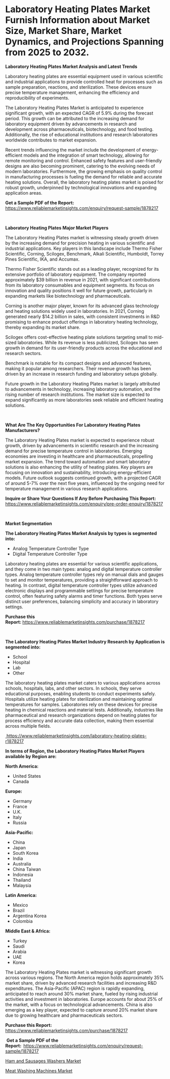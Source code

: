 <p><h1>Laboratory Heating Plates Market Furnish Information about Market Size, Market Share, Market Dynamics, and Projections Spanning from 2025 to 2032.</h1></p><p><strong>Laboratory Heating Plates Market Analysis and Latest Trends</strong></p>
<p><p>Laboratory heating plates are essential equipment used in various scientific and industrial applications to provide controlled heat for processes such as sample preparation, reactions, and sterilization. These devices ensure precise temperature management, enhancing the efficiency and reproducibility of experiments.</p><p>The Laboratory Heating Plates Market is anticipated to experience significant growth, with an expected CAGR of 5.9% during the forecast period. This growth can be attributed to the increasing demand for laboratory equipment driven by advancements in research and development across pharmaceuticals, biotechnology, and food testing. Additionally, the rise of educational institutions and research laboratories worldwide contributes to market expansion.</p><p>Recent trends influencing the market include the development of energy-efficient models and the integration of smart technology, allowing for remote monitoring and control. Enhanced safety features and user-friendly designs are also becoming prominent, catering to the evolving needs of modern laboratories. Furthermore, the growing emphasis on quality control in manufacturing processes is fueling the demand for reliable and accurate heating solutions. Overall, the laboratory heating plates market is poised for robust growth, underpinned by technological innovations and expanding application areas.</p></p>
<p><strong>Get a Sample PDF of the Report:&nbsp;</strong> <a href="https://www.reliablemarketinsights.com/enquiry/request-sample/1878217?utm_campaign=2183&utm_medium=2&utm_source=Github&utm_content=ia&utm_term=28022025&utm_id=laboratory-heating-plates">https://www.reliablemarketinsights.com/enquiry/request-sample/1878217</a></p>
<p>&nbsp;</p>
<p><strong>Laboratory Heating Plates Major Market Players</strong></p>
<p><p>The Laboratory Heating Plates market is witnessing steady growth driven by the increasing demand for precision heating in various scientific and industrial applications. Key players in this landscape include Thermo Fisher Scientific, Corning, Scilogex, Benchmark, Alkali Scientific, Humboldt, Torrey Pines Scientific, IKA, and Accumax.</p><p>Thermo Fisher Scientific stands out as a leading player, recognized for its extensive portfolio of laboratory equipment. The company reported approximately $39 billion in revenue in 2021, with significant contributions from its laboratory consumables and equipment segments. Its focus on innovation and quality positions it well for future growth, particularly in expanding markets like biotechnology and pharmaceuticals.</p><p>Corning is another major player, known for its advanced glass technology and heating solutions widely used in laboratories. In 2021, Corning generated nearly $14.2 billion in sales, with consistent investments in R&D promising to enhance product offerings in laboratory heating technology, thereby expanding its market share.</p><p>Scilogex offers cost-effective heating plate solutions targeting small to mid-sized laboratories. While its revenue is less publicized, Scilogex has seen growth in demand for its user-friendly products across the educational and research sectors.</p><p>Benchmark is notable for its compact designs and advanced features, making it popular among researchers. Their revenue growth has been driven by an increase in research funding and laboratory setups globally.</p><p>Future growth in the Laboratory Heating Plates market is largely attributed to advancements in technology, increasing laboratory automation, and the rising number of research institutions. The market size is expected to expand significantly as more laboratories seek reliable and efficient heating solutions.</p></p>
<p>&nbsp;</p>
<p><strong>What Are The Key Opportunities For Laboratory Heating Plates Manufacturers?</strong></p>
<p><p>The Laboratory Heating Plates market is expected to experience robust growth, driven by advancements in scientific research and the increasing demand for precise temperature control in laboratories. Emerging economies are investing in healthcare and pharmaceuticals, propelling market expansion. The trend toward automation and smart laboratory solutions is also enhancing the utility of heating plates. Key players are focusing on innovation and sustainability, introducing energy-efficient models. Future outlook suggests continued growth, with a projected CAGR of around 5-7% over the next five years, influenced by the ongoing need for temperature management in various research applications.</p></p>
<p><strong>Inquire or Share Your Questions If Any Before Purchasing This Report:</strong> <a href="https://www.reliablemarketinsights.com/enquiry/pre-order-enquiry/1878217?utm_campaign=2183&utm_medium=2&utm_source=Github&utm_content=ia&utm_term=28022025&utm_id=laboratory-heating-plates">https://www.reliablemarketinsights.com/enquiry/pre-order-enquiry/1878217</a></p>
<p>&nbsp;</p>
<p><strong>Market Segmentation</strong></p>
<p><strong>The Laboratory Heating Plates Market Analysis by types is segmented into:</strong></p>
<p><ul><li>Analog Temperature Controller Type</li><li>Digital Temperature Controller Type</li></ul></p>
<p><p>Laboratory heating plates are essential for various scientific applications, and they come in two main types: analog and digital temperature controller types. Analog temperature controller types rely on manual dials and gauges to set and monitor temperatures, providing a straightforward approach to heating. In contrast, digital temperature controller types utilize advanced electronic displays and programmable settings for precise temperature control, often featuring safety alarms and timer functions. Both types serve distinct user preferences, balancing simplicity and accuracy in laboratory settings.</p></p>
<p><strong>Purchase this Report:&nbsp;</strong><a href="https://www.reliablemarketinsights.com/purchase/1878217?utm_campaign=2183&utm_medium=2&utm_source=Github&utm_content=ia&utm_term=28022025&utm_id=laboratory-heating-plates">https://www.reliablemarketinsights.com/purchase/1878217</a></p>
<p>&nbsp;</p>
<p><strong>The Laboratory Heating Plates Market Industry Research by Application is segmented into:</strong></p>
<p><ul><li>School</li><li>Hospital</li><li>Lab</li><li>Other</li></ul></p>
<p><p>The laboratory heating plates market caters to various applications across schools, hospitals, labs, and other sectors. In schools, they serve educational purposes, enabling students to conduct experiments safely. Hospitals utilize heating plates for sterilization and maintaining optimal temperatures for samples. Laboratories rely on these devices for precise heating in chemical reactions and material tests. Additionally, industries like pharmaceutical and research organizations depend on heating plates for process efficiency and accurate data collection, making them essential across multiple fields.</p></p>
<p><a href="https://www.reliablemarketinsights.com/laboratory-heating-plates-r1878217?utm_campaign=2183&utm_medium=2&utm_source=Github&utm_content=ia&utm_term=28022025&utm_id=laboratory-heating-plates">&nbsp;https://www.reliablemarketinsights.com/laboratory-heating-plates-r1878217</a></p>
<p><strong>In terms of Region, the Laboratory Heating Plates Market Players available by Region are:</strong></p>
<p>
    <p> <strong> North America: </strong>
        <ul>
            <li>United States</li>
            <li>Canada</li>
        </ul>
        </p> 
    <p> <strong> Europe: </strong>
        <ul>
            <li>Germany</li>
            <li>France</li>
            <li>U.K.</li>
            <li>Italy</li>
            <li>Russia</li>
        </ul>
        </p> 
    <p> <strong> Asia-Pacific: </strong>
        <ul>
            <li>China</li>
            <li>Japan</li>
            <li>South Korea</li>
            <li>India</li>
            <li>Australia</li>
            <li>China Taiwan</li>
            <li>Indonesia</li>
            <li>Thailand</li>
            <li>Malaysia</li>
        </ul>
        </p> 
    <p> <strong> Latin America: </strong>
        <ul>
            <li>Mexico</li>
            <li>Brazil</li>
            <li>Argentina Korea</li>
            <li>Colombia</li>
        </ul>
        </p> 
    <p> <strong> Middle East & Africa: </strong>
        <ul>
            <li>Turkey</li>
            <li>Saudi</li>
            <li>Arabia</li>
            <li>UAE</li>
            <li>Korea</li>
        </ul>
    </p>
    </p>
<p><p>The Laboratory Heating Plates market is witnessing significant growth across various regions. The North America region holds approximately 35% market share, driven by advanced research facilities and increasing R&D expenditures. The Asia-Pacific (APAC) region is rapidly expanding, anticipated to reach around 30% market share, fueled by rising industrial activities and investment in laboratories. Europe accounts for about 25% of the market, with a focus on technological advancements. China is also emerging as a key player, expected to capture around 20% market share due to growing healthcare and pharmaceuticals sectors.</p></p>
<p><strong>Purchase this Report: </strong><a href="https://www.reliablemarketinsights.com/purchase/1878217?utm_campaign=2183&utm_medium=2&utm_source=Github&utm_content=ia&utm_term=28022025&utm_id=laboratory-heating-plates">https://www.reliablemarketinsights.com/purchase/1878217</a></p>
<p>&nbsp;<strong>Get a Sample PDF of the Report:&nbsp;&nbsp;</strong><a href="https://www.reliablemarketinsights.com/enquiry/request-sample/1878217?utm_campaign=2183&utm_medium=2&utm_source=Github&utm_content=ia&utm_term=28022025&utm_id=laboratory-heating-plates">https://www.reliablemarketinsights.com/enquiry/request-sample/1878217</a></p>
<p><strong></strong></p>
<p><p><a href="https://github.com/celpabembes/Market-Research-Report-List-1/blob/main/ham-and-sausages-washers-market.md?utm_campaign=2183&utm_medium=2&utm_source=Github&utm_content=ia&utm_term=28022025&utm_id=laboratory-heating-plates">Ham and Sausages Washers Market</a></p><p><a href="https://github.com/gunbybeahmg1/Market-Research-Report-List-1/blob/main/meat-washing-machines-market.md?utm_campaign=2183&utm_medium=2&utm_source=Github&utm_content=ia&utm_term=28022025&utm_id=laboratory-heating-plates">Meat Washing Machines Market</a></p></p>